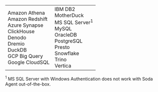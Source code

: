<table>
  <tr>
    <td>Amazon Athena<br /> Amazon Redshift<br />  Azure Synapse<br /> ClickHouse <br /> Denodo <br /> Dremio <br /> DuckDB <br /> GCP Big Query<br /> Google CloudSQL</td>
    <td>IBM DB2<br /> MotherDuck <br /> MS SQL Server<sup>1</sup><br /> MySQL<br > OracleDB<br />PostgreSQL<br /> Presto <br /> Snowflake<br /> Trino<br /> Vertica </td>
  </tr>
</table>
<sup>1</sup> MS SQL Server with Windows Authentication does not work with Soda Agent out-of-the-box.
